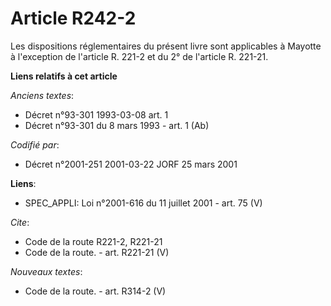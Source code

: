 # Article R242-2

Les dispositions réglementaires du présent livre sont applicables à Mayotte à l'exception de l'article R. 221-2 et du 2° de
l'article R. 221-21.

**Liens relatifs à cet article**

_Anciens textes_:

  - Décret n°93-301 1993-03-08 art. 1
  - Décret n°93-301 du 8 mars 1993 - art. 1 (Ab)

_Codifié par_:

  - Décret n°2001-251 2001-03-22 JORF 25 mars 2001

**Liens**:

  - SPEC_APPLI: Loi n°2001-616 du 11 juillet 2001 - art. 75 (V)

_Cite_:

  - Code de la route R221-2, R221-21
  - Code de la route. - art. R221-21 (V)

_Nouveaux textes_:

  - Code de la route. - art. R314-2 (V)
